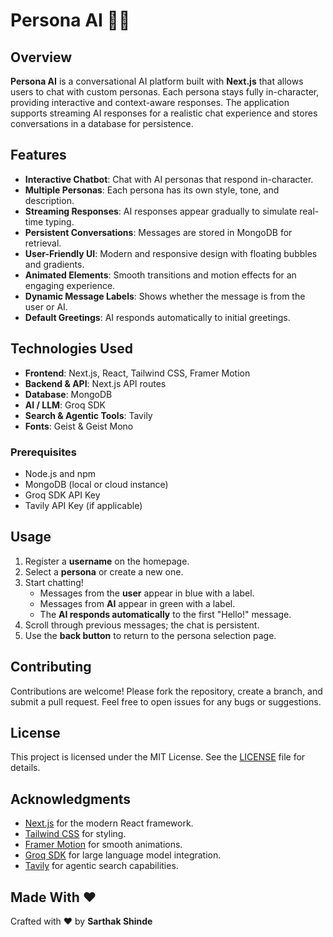 # Persona AI 🤖✨

## Overview

**Persona AI** is a conversational AI platform built with **Next.js** that allows users to chat with custom personas. Each persona stays fully in-character, providing interactive and context-aware responses. The application supports streaming AI responses for a realistic chat experience and stores conversations in a database for persistence.

## Features

- **Interactive Chatbot**: Chat with AI personas that respond in-character.
- **Multiple Personas**: Each persona has its own style, tone, and description.
- **Streaming Responses**: AI responses appear gradually to simulate real-time typing.
- **Persistent Conversations**: Messages are stored in MongoDB for retrieval.
- **User-Friendly UI**: Modern and responsive design with floating bubbles and gradients.
- **Animated Elements**: Smooth transitions and motion effects for an engaging experience.
- **Dynamic Message Labels**: Shows whether the message is from the user or AI.
- **Default Greetings**: AI responds automatically to initial greetings.

## Technologies Used

- **Frontend**: Next.js, React, Tailwind CSS, Framer Motion
- **Backend & API**: Next.js API routes
- **Database**: MongoDB
- **AI / LLM**: Groq SDK
- **Search & Agentic Tools**: Tavily
- **Fonts**: Geist & Geist Mono

### Prerequisites

- Node.js and npm
- MongoDB (local or cloud instance)
- Groq SDK API Key
- Tavily API Key (if applicable)

## Usage

1. Register a **username** on the homepage.
2. Select a **persona** or create a new one.
3. Start chatting!
   - Messages from the **user** appear in blue with a label.
   - Messages from **AI** appear in green with a label.
   - The **AI responds automatically** to the first "Hello!" message.
4. Scroll through previous messages; the chat is persistent.
5. Use the **back button** to return to the persona selection page.

## Contributing

Contributions are welcome! Please fork the repository, create a branch, and submit a pull request. Feel free to open issues for any bugs or suggestions.

## License

This project is licensed under the MIT License. See the [LICENSE](LICENSE) file for details.

## Acknowledgments

- [Next.js](https://nextjs.org) for the modern React framework.
- [Tailwind CSS](https://tailwindcss.com) for styling.
- [Framer Motion](https://www.framer.com/motion/) for smooth animations.
- [Groq SDK](https://groq.ai) for large language model integration.
- [Tavily](https://tavily.com) for agentic search capabilities.

## Made With ❤️

Crafted with ❤️ by **Sarthak Shinde**
